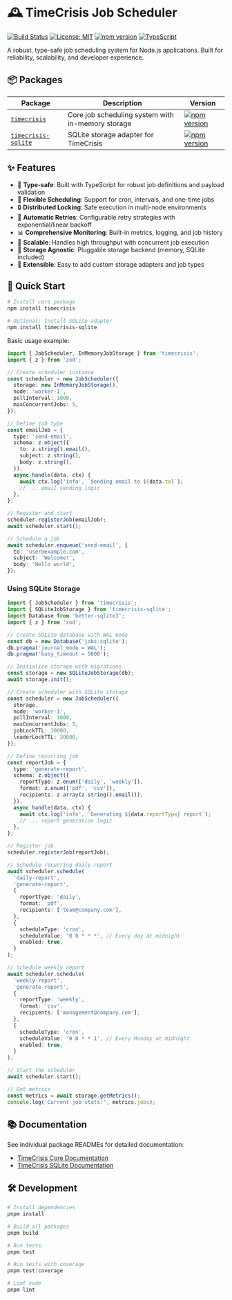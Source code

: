 # 🕰️ TimeCrisis Job Scheduler

[![Build Status](https://github.com/yourusername/timecrisis/workflows/CI/badge.svg)](https://github.com/yourusername/timecrisis/actions)
[![License: MIT](https://img.shields.io/badge/License-MIT-yellow.svg)](https://opensource.org/licenses/MIT)
[![npm version](https://badge.fury.io/js/timecrisis.svg)](https://badge.fury.io/js/timecrisis)
[![TypeScript](https://img.shields.io/badge/%3C%2F%3E-TypeScript-%230074c1.svg)](https://www.typescriptlang.org/)

A robust, type-safe job scheduling system for Node.js applications. Built for reliability, scalability, and developer experience.

## 📦 Packages

| Package                                             | Description                                       | Version                                                                                                      |
| --------------------------------------------------- | ------------------------------------------------- | ------------------------------------------------------------------------------------------------------------ |
| [`timecrisis`](./packages/timecrisis)               | Core job scheduling system with in-memory storage | [![npm version](https://badge.fury.io/js/timecrisis.svg)](https://badge.fury.io/js/timecrisis)               |
| [`timecrisis-sqlite`](./packages/timecrisis-sqlite) | SQLite storage adapter for TimeCrisis             | [![npm version](https://badge.fury.io/js/timecrisis-sqlite.svg)](https://badge.fury.io/js/timecrisis-sqlite) |

## ✨ Features

- 🎯 **Type-safe**: Built with TypeScript for robust job definitions and payload validation
- 🔄 **Flexible Scheduling**: Support for cron, intervals, and one-time jobs
- 🔒 **Distributed Locking**: Safe execution in multi-node environments
- 🔄 **Automatic Retries**: Configurable retry strategies with exponential/linear backoff
- 📊 **Comprehensive Monitoring**: Built-in metrics, logging, and job history
- 🚀 **Scalable**: Handles high throughput with concurrent job execution
- 💾 **Storage Agnostic**: Pluggable storage backend (memory, SQLite included)
- 🔌 **Extensible**: Easy to add custom storage adapters and job types

## 🚀 Quick Start

```bash
# Install core package
npm install timecrisis

# Optional: Install SQLite adapter
npm install timecrisis-sqlite
```

Basic usage example:

```typescript
import { JobScheduler, InMemoryJobStorage } from 'timecrisis';
import { z } from 'zod';

// Create scheduler instance
const scheduler = new JobScheduler({
  storage: new InMemoryJobStorage(),
  node: 'worker-1',
  pollInterval: 1000,
  maxConcurrentJobs: 5,
});

// Define job type
const emailJob = {
  type: 'send-email',
  schema: z.object({
    to: z.string().email(),
    subject: z.string(),
    body: z.string(),
  }),
  async handle(data, ctx) {
    await ctx.log('info', `Sending email to ${data.to}`);
    // ... email sending logic
  },
};

// Register and start
scheduler.registerJob(emailJob);
await scheduler.start();

// Schedule a job
await scheduler.enqueue('send-email', {
  to: 'user@example.com',
  subject: 'Welcome!',
  body: 'Hello world',
});
```

### Using SQLite Storage

```typescript
import { JobScheduler } from 'timecrisis';
import { SQLiteJobStorage } from 'timecrisis-sqlite';
import Database from 'better-sqlite3';
import { z } from 'zod';

// Create SQLite database with WAL mode
const db = new Database('jobs.sqlite');
db.pragma('journal_mode = WAL');
db.pragma('busy_timeout = 5000');

// Initialize storage with migrations
const storage = new SQLiteJobStorage(db);
await storage.init();

// Create scheduler with SQLite storage
const scheduler = new JobScheduler({
  storage,
  node: 'worker-1',
  pollInterval: 1000,
  maxConcurrentJobs: 5,
  jobLockTTL: 30000,
  leaderLockTTL: 30000,
});

// Define recurring job
const reportJob = {
  type: 'generate-report',
  schema: z.object({
    reportType: z.enum(['daily', 'weekly']),
    format: z.enum(['pdf', 'csv']),
    recipients: z.array(z.string().email()),
  }),
  async handle(data, ctx) {
    await ctx.log('info', `Generating ${data.reportType} report`);
    // ... report generation logic
  },
};

// Register job
scheduler.registerJob(reportJob);

// Schedule recurring daily report
await scheduler.schedule(
  'daily-report',
  'generate-report',
  {
    reportType: 'daily',
    format: 'pdf',
    recipients: ['team@company.com'],
  },
  {
    scheduleType: 'cron',
    scheduleValue: '0 0 * * *', // Every day at midnight
    enabled: true,
  }
);

// Schedule weekly report
await scheduler.schedule(
  'weekly-report',
  'generate-report',
  {
    reportType: 'weekly',
    format: 'csv',
    recipients: ['management@company.com'],
  },
  {
    scheduleType: 'cron',
    scheduleValue: '0 0 * * 1', // Every Monday at midnight
    enabled: true,
  }
);

// Start the scheduler
await scheduler.start();

// Get metrics
const metrics = await storage.getMetrics();
console.log('Current job stats:', metrics.jobs);
```

## 📚 Documentation

See individual package READMEs for detailed documentation:

- [TimeCrisis Core Documentation](https://github.com/sandrinodimattia/timecrisis/tree/main/packages/timecrisis/README.md)
- [TimeCrisis SQLite Documentation](https://github.com/sandrinodimattia/timecrisis/tree/main/packages/timecrisis-sqlite/README.md)

## 🛠️ Development

```bash
# Install dependencies
pnpm install

# Build all packages
pnpm build

# Run tests
pnpm test

# Run tests with coverage
pnpm test:coverage

# Lint code
pnpm lint
```
